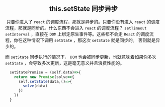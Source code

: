 <h2 align="center">this.setState 同步异步</h2>

​	只要你进入了 `react` 的调度流程，那就是异步的。只要你没有进入 `react` 的调度流程，那就是同步的。什么东西不会进入 `react` 的调度流程？ `setTimeout` `setInterval`  ，直接在 `DOM`  上绑定原生事件等。这些都不会走 `React` 的调度流程，你在这种情况下调用 `setState` ，那这次 `setState` 就是同步的。 否则就是异步的。

而 `setState` 同步执行的情况下， `DOM` 也会被同步更新，也就意味着如果你多次 `setState` ，会导致多次更新，这是毫无意义并且浪费性能的。



```javascript
  setStatePromise = (self,data)=>{
    return new Promise(solve=>{
      self.setState(data,()=>{
        solve(data)
      })
    })
  }
```

